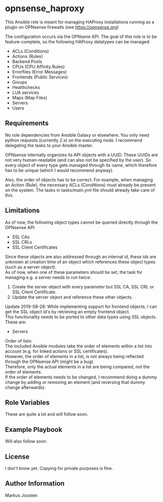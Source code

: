 opnsense_haproxy
=========

This Ansible role is meant for managing HAProxy installations running as a plugin on OPNsense firewalls (see https://opnsense.org)

The configuration occurs via the OPNsene API.
The goal of this role is to be feature-complete, so the following HAProxy datatypes can be managed:

* ACLs (Conditions)
* Actions (Rules)
* Backend Pools
* CPUs (CPU Affinity Rules)
* Errorfiles (Error Messages)
* Frontends (Public Services)
* Groups
* Healthchecks
* LUA services
* Maps (Map Files)
* Servers
* Users


Requirements
------------

No role dependencies from Ansible Galaxy or elsewhere. You only need python requests (currently 2.x) on the executing node.
I recommend delegating the tasks to your Ansible master.

OPNsense internally organizes its API objects with a UUID. 
These UUIDs are not very human-readable (and can also not be specified by the user).
So every object of every type gets managed through its name, which therefore has to be unique (which I would recommend anyway).

Also, the order of objects has to be correct.
For example, when managing an Action (Rule), the necessary ACLs (Conditions) must already be present on the system.
The tasks in tasks/main.yml file should already take care of this.

Limitations
--------------

As of now, the following object types cannot be queried directly through the OPNsense API:  

* SSL CAs
* SSL CRLs
* SSL Client Certificates

Since these objects are also addressed through an internal id, these ids are unknown at creation time of an object which references these object types (such as a server object).  
As of now, when one of these parameters should be set, the task for managing e.g. a server needs to run twice:  

1. Create the server object with every parameter but SSL CA, SSL CRL or SSL Client Certificate.
2. Update the server object and reference these other objects.

Update 2019-08-26:
While implementing support for frontend objects, I can get the SSL object id's by retrieving an empty frontend object.  
This functionality needs to be ported to other data types using SSL objects.  
These are:  

* Servers


Order of lists:  
The included Ansible modules take the order of elements within a list into account (e.g. for linked actions or SSL certificates).  
However, the order of elements in a list, is not always being reflected through the OPNsense API (might be a bug).  
Therefore, only the actual elements in a list are being compared, not the order of elements.  
If the order of elements needs to be changed, I recommend doing a dummy change by adding or removing an element (and reversing that dummy change afterwards).  

Role Variables
--------------

These are quite a lot and will follow soon.


Example Playbook
----------------

Will also follow soon.

License
-------

I don't know yet. Copying for private purposes is fine.

Author Information
------------------

Markus Joosten
